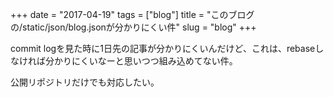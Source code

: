+++
date = "2017-04-19"
tags = ["blog"]
title = "このブログの/static/json/blog.jsonが分かりにくい件"
slug = "blog"
+++

commit logを見た時に1日先の記事が分かりにくいんだけど、これは、rebaseしなければ分かりにくいなーと思いつつ組み込めてない件。

公開リポジトリだけでも対応したい。
	  
